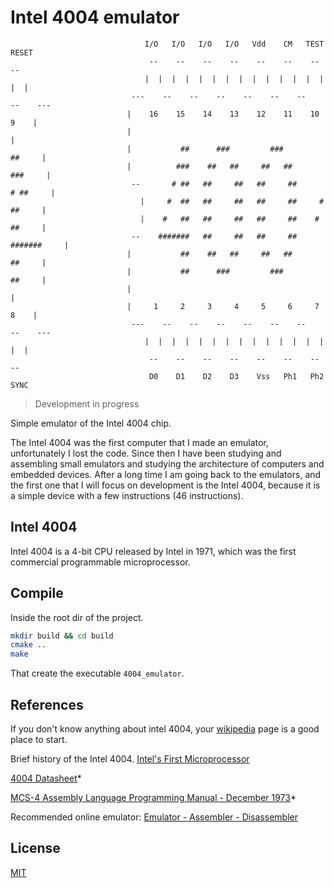 # Intel 4004 emulator
```text
                              I/O   I/O   I/O   I/O   Vdd    CM   TEST  RESET
                               --    --    --    --    --    --    --    --
                              |  |  |  |  |  |  |  |  |  |  |  |  |  |  |  |
                           ---    --    --    --    --    --    --    --    ---
                          |    16    15    14    13    12    11    10     9    |
                          |                                                    |
                          |           ##      ###         ###           ##     |
                          |          ###    ##   ##     ##   ##        ###     |
                           --       # ##   ##     ##   ##     ##      # ##     |
                             |     #  ##   ##     ##   ##     ##     #  ##     |
                             |    #   ##   ##     ##   ##     ##    #   ##     |
                           --    #######   ##     ##   ##     ##   #######     |
                          |           ##    ##   ##     ##   ##         ##     |
                          |           ##      ###         ###           ##     |
                          |                                                    |
                          |     1     2     3     4     5     6     7     8    |
                           ---    --    --    --    --    --    --    --    ---
                              |  |  |  |  |  |  |  |  |  |  |  |  |  |  |  |
                               --    --    --    --    --    --    --    --
                               D0    D1    D2    D3    Vss   Ph1   Ph2  SYNC
```

> Development in progress

Simple emulator of the Intel 4004 chip.

The Intel 4004 was the first computer that I made an emulator, unfortunately I lost the code. Since then I have been studying and assembling small emulators and studying the architecture of computers and embedded devices. After a long time I am going back to the emulators, and the first one that I will focus on development is the Intel 4004, because it is a simple device with a few instructions (46 instructions).

## Intel 4004

Intel 4004 is a 4-bit CPU released by Intel in 1971, which was the first commercial programmable microprocessor.

## Compile

Inside the root dir of the project.

```sh
mkdir build && cd build
cmake ..
make
```

That create the executable ```4004_emulator```.

## References

If you don't know anything about intel 4004, your [wikipedia](https://en.wikipedia.org/wiki/Intel_4004) page is a good place to start.

Brief history of the Intel 4004. [Intel's First Microprocessor](https://www.intel.com/content/www/us/en/history/museum-story-of-intel-4004.html)

[4004 Datasheet](https://datasheet4u.com/datasheet-pdf/Intel/4004/pdf.php?id=787753)*

[MCS-4 Assembly Language Programming Manual - December 1973](http://www.nj7p.org/Manuals/PDFs/Intel/MCS-4_ALPM_Dec73.pdf)*

Recommended online emulator: [Emulator - Assembler - Disassembler](http://e4004.szyc.org/)

## License

[MIT](./LICENSE)
